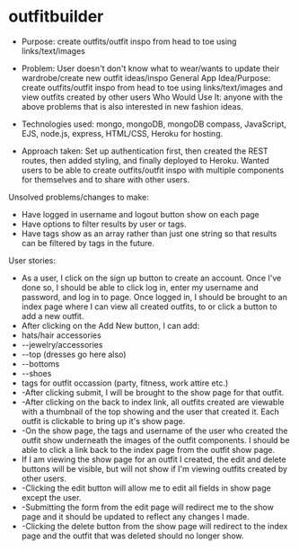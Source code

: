 # outfitbuilder
* Purpose: create outfits/outfit inspo from head to toe using links/text/images 

* Problem: User doesn't don't know what to wear/wants to update their wardrobe/create new outfit ideas/inspo
General App Idea/Purpose: create outfits/outfit inspo from head to toe using links/text/images and view outfits created by other users
Who Would Use It: anyone with the above problems that is also interested in new fashion ideas.

* Technologies used: 
mongo, mongoDB, mongoDB compass, JavaScript, EJS, node.js, express, HTML/CSS, Heroku for hosting.

* Approach taken: Set up authentication first, then created the REST routes, then added styling, and finally deployed to Heroku. Wanted users to be able to create outfits/outfit inspo with multiple components for themselves and to share with other users.

Unsolved problems/changes to make:
* Have logged in username and logout button show on each page
* Have options to filter results by user or tags.
* Have tags show as an array rather than just one string so that results can be filtered by tags in the future.

User stories:
* As a user, I click on the sign up button to create an account. Once I've done so, I should be able to click log in, enter my username and password, and log in to page. Once logged in, I should be brought to an index page where I can view all created outfits, to or click a button to add a new outfit. 
* After clicking on the Add New button, I can add:
* hats/hair accessories
* --jewelry/accessories
* --top (dresses go here also)
* --bottoms
* --shoes
* tags for outfit occassion (party, fitness, work attire etc.)
* -After clicking submit, I will be brought to the show page for that outfit.
* -After clicking on the back to index link, all outfits created are viewable with a thumbnail of the top showing and the user that created it. Each outfit is clickable to bring up it's show page.
* -On the show page, the tags and username of the user who created the outfit show underneath the images of the outfit components. I should be able to click a link back to the index page from the outfit show page.
* If I am viewing the show page for an outfit I created, the edit and delete buttons will be visible, but will not show if I'm viewing outfits created by other users.
* -Clicking the edit button will allow me to edit all fields in show page except the user. 
* -Submitting the form from the edit page will redirect me to the show page and it should be updated to reflect any changes I made.
* -Clicking the delete button from the show page will redirect to the index page and the outfit that was deleted should no longer show.